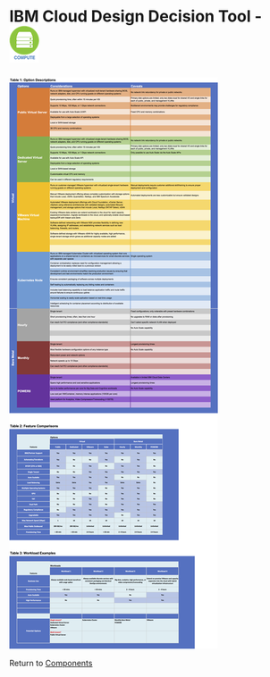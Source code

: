 # IBM Cloud Design Decision Tool - ![Compute](/images/compute_icon.png)

![Options](/images/compute.png)

Return to [Components](README.md)
